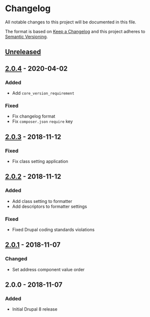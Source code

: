 # Changelog

All notable changes to this project will be documented in this file.

The format is based on [Keep a Changelog](http://keepachangelog.com/en/1.0.0/)
and this project adheres to [Semantic Versioning](http://semver.org/spec/v2.0.0.html).

## [Unreleased]

## [2.0.4] - 2020-04-02
### Added
- Add `core_version_requirement`

### Fixed
- Fix changelog format
- Fix `composer.json` `require` key

## [2.0.3] - 2018-11-12
### Fixed
- Fix class setting application

## [2.0.2] - 2018-11-12
### Added
- Add class setting to formatter
- Add descriptors to formatter settings

### Fixed
- Fixed Drupal coding standards violations

## [2.0.1] - 2018-11-07
### Changed
- Set address component value order

## 2.0.0 - 2018-11-07
### Added
- Initial Drupal 8 release

[Unreleased]: https://github.com/projectcosmic/google_map_embed/compare/v2.0.4...2.x
[2.0.4]: https://github.com/projectcosmic/google_map_embed/compare/2.0.3...v2.0.4
[2.0.3]: https://github.com/projectcosmic/google_map_embed/compare/2.0.2...2.0.3
[2.0.2]: https://github.com/projectcosmic/google_map_embed/compare/2.0.1...2.0.2
[2.0.1]: https://github.com/projectcosmic/google_map_embed/compare/2.0.0...2.0.1
